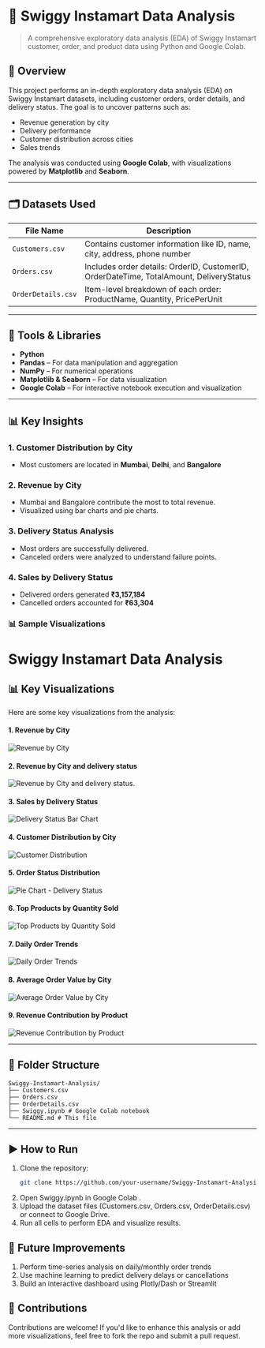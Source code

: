 # 🛒 Swiggy Instamart Data Analysis

> A comprehensive exploratory data analysis (EDA) of Swiggy Instamart customer, order, and product data using Python and Google Colab.

## 📌 Overview

This project performs an in-depth exploratory data analysis (EDA) on Swiggy Instamart datasets, including customer orders, order details, and delivery status. The goal is to uncover patterns such as:

- Revenue generation by city
- Delivery performance
- Customer distribution across cities
- Sales trends

The analysis was conducted using **Google Colab**, with visualizations powered by **Matplotlib** and **Seaborn**.

---

## 🗂️ Datasets Used

| File Name          | Description                                      |
|--------------------|--------------------------------------------------|
| `Customers.csv`    | Contains customer information like ID, name, city, address, phone number |
| `Orders.csv`       | Includes order details: OrderID, CustomerID, OrderDateTime, TotalAmount, DeliveryStatus |
| `OrderDetails.csv` | Item-level breakdown of each order: ProductName, Quantity, PricePerUnit |

---

## 🔧 Tools & Libraries

- **Python**
- **Pandas** – For data manipulation and aggregation
- **NumPy** – For numerical operations
- **Matplotlib & Seaborn** – For data visualization
- **Google Colab** – For interactive notebook execution and visualization

---

## 📊 Key Insights

### 1. **Customer Distribution by City**
- Most customers are located in **Mumbai**, **Delhi**, and **Bangalore**

### 2. **Revenue by City**
- Mumbai and Bangalore contribute the most to total revenue.
- Visualized using bar charts and pie charts.

### 3. **Delivery Status Analysis**
- Most orders are successfully delivered.
- Canceled orders were analyzed to understand failure points.

### 4. **Sales by Delivery Status**
- Delivered orders generated **₹3,157,184**
- Cancelled orders accounted for **₹63,304**
  
### 📊 Sample Visualizations
# Swiggy Instamart Data Analysis

## 📊 Key Visualizations

Here are some key visualizations from the analysis:

#### 1. Revenue by City
![Revenue by City](Images/revenue_by_city.png)

#### 2. Revenue by City and delivery status
![Revenue by City and delivery status](Images/revenue_by_city_and_delivery_status.png).

#### 3. Sales by Delivery Status
![Delivery Status Bar Chart](Images/delivery_status_bar.png)

#### 4. Customer Distribution by City
![Customer Distribution](Images/customer_distribution.png)

#### 5. Order Status Distribution
![Pie Chart - Delivery Status](Images/delivery_status_pie.png)

#### 6. Top Products by Quantity Sold
![Top Products by Quantity Sold](Images/top_products_quantity_sold.png)

#### 7. Daily Order Trends
![Daily Order Trends](images/daily_order_trends.png)

#### 8. Average Order Value by City
![Average Order Value by City](images/avg_order_value_city.png)

#### 9. Revenue Contribution by Product
![Revenue Contribution by Product](Images/revenue_contribution_product.png)

---

## 📁 Folder Structure
```
Swiggy-Instamart-Analysis/
├── Customers.csv
├── Orders.csv
├── OrderDetails.csv
├── Swiggy.ipynb # Google Colab notebook
└── README.md # This file
```
---

## ▶️ How to Run

1. Clone the repository:
   ```bash
   git clone https://github.com/your-username/Swiggy-Instamart-Analysis.git

2. Open Swiggy.ipynb in Google Colab .
3. Upload the dataset files (Customers.csv, Orders.csv, OrderDetails.csv) or connect to Google Drive.
4. Run all cells to perform EDA and visualize results.

## 🚀 Future Improvements
1. Perform time-series analysis on daily/monthly order trends
2. Use machine learning to predict delivery delays or cancellations
3. Build an interactive dashboard using Plotly/Dash or Streamlit
## 🤝 Contributions
Contributions are welcome! If you'd like to enhance this analysis or add more visualizations, feel free to fork the repo and submit a pull request.
